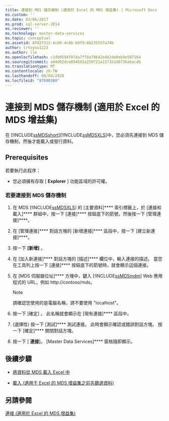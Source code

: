 ```yaml
---
title: 連接到 MDS 儲存機制 (適用於 Excel 的 MDS 增益集) | Microsoft Docs
ms.custom: ''
ms.date: 03/06/2017
ms.prod: sql-server-2014
ms.reviewer: ''
ms.technology: master-data-services
ms.topic: conceptual
ms.assetid: 8f427312-4c09-4c8b-b9f9-8b235557a74b
author: lrtoyou1223
ms.author: lle
ms.openlocfilehash: c1db0594f07da7ff8a78642e4b2de0eb9e507164
ms.sourcegitcommit: ad4d92dce894592a259721a1571b1d8736abacdb
ms.translationtype: MT
ms.contentlocale: zh-TW
ms.lasthandoff: 08/04/2020
ms.locfileid: "87698380"
---
```

# <a name="connect-to-an-mds-repository-mds-add-in-for-excel"></a>連接到 MDS 儲存機制 (適用於 Excel 的 MDS 增益集)
  在 [!INCLUDE[ssMDSshort](../../includes/ssmdsshort-md.md)][!INCLUDE[ssMDSXLS](../../includes/ssmdsxls-md.md)]中，您必須先連接到 MDS 儲存機制，然後才能載入或發行資料。  
  
## <a name="prerequisites"></a>Prerequisites  
 若要執行此程序：  
  
-   您必須擁有存取 [ **Explorer** ] 功能區域的許可權。  
  
### <a name="to-connect-to-an-mds-repository"></a>若要連接到 MDS 儲存機制  
  
1.  在 MDS [!INCLUDE[ssMDSXLS](../../includes/ssmdsxls-md.md)] 的 [主要資料]**** 索引標籤上，於 [連接和載入]**** 群組中，按一下 [連接]**** 按鈕底下的箭號，然後按一下 [管理連接]****。  
  
2.  在 [管理連接]**** 對話方塊的 [新增連接]**** 區段中，按一下 [建立新連接]****。  
  
3.  按一下 **[新增]** 。  
  
4.  在 [加入新連接]**** 對話方塊的 [描述]**** 欄位中，輸入連接的描述。 當您在工具列上按一下 [連接]**** 按鈕底下的箭號時，就會顯示這個連接。  
  
5.  在 [MDS 伺服器位址]**** 方塊中，鍵入 [!INCLUDE[ssMDSmdm](../../includes/ssmdsmdm-md.md)] Web 應用程式的 URL，例如 http://contoso/mds。  
  
    > [!NOTE]  
    >  請確認您使用的是電腦名稱，請不要使用 "localhost"。  
  
6.  按一下 [確定]  。 此名稱就會顯示在 [現有連接]**** 區段中。  
  
7.  (選擇性) 按一下 [測試]**** 測試連接。 此時會顯示確認或錯誤對話方塊。 按一下 [確定]**** 關閉對話方塊。  
  
8.  按一下 [ **連接**]。 [Master Data Services]**** 窗格隨即顯示。  
  
## <a name="next-steps"></a>後續步驟  
  
-   [將資料從 MDS 載入 Excel 中](export-data-to-excel-from-master-data-services.md)  
  
-   [載入 &#40;適用于 Excel 的 MDS 增益集之前先篩選資料&#41;](filter-data-before-exporting-mds-add-in-for-excel.md)  
  
## <a name="see-also"></a>另請參閱  
 [連接 &#40;適用於 Excel 的 MDS 增益集&#41;](connections-mds-add-in-for-excel.md)  
  
  
